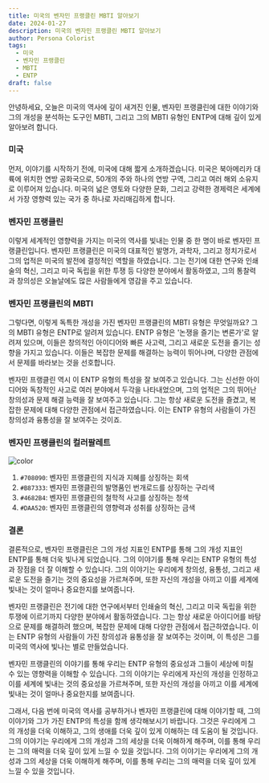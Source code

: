 ```yaml
---
title: 미국의 벤자민 프랭클린 MBTI 알아보기
date: 2024-01-27
description: 미국의 벤자민 프랭클린 MBTI 알아보기
author: Persona Colorist
tags:
  - 미국
  - 벤자민 프랭클린
  - MBTI
  - ENTP
draft: false
---
```

안녕하세요, 오늘은 미국의 역사에 깊이 새겨진 인물, 벤자민 프랭클린에 대한 이야기와 그의 개성을 분석하는 도구인 MBTI, 그리고 그의 MBTI 유형인 ENTP에 대해 깊이 있게 알아보려 합니다.

### 미국
먼저, 이야기를 시작하기 전에, 미국에 대해 짧게 소개하겠습니다. 미국은 북아메리카 대륙에 위치한 연방 공화국으로, 50개의 주와 하나의 연방 구역, 그리고 여러 해외 소유지로 이루어져 있습니다. 미국의 넓은 영토와 다양한 문화, 그리고 강력한 경제력은 세계에서 가장 영향력 있는 국가 중 하나로 자리매김하게 합니다.

### 벤자민 프랭클린
이렇게 세계적인 영향력을 가지는 미국의 역사를 빛내는 인물 중 한 명이 바로 벤자민 프랭클린입니다. 벤자민 프랭클린은 미국의 대표적인 발명가, 과학자, 그리고 정치가로서 그의 업적은 미국의 발전에 결정적인 역할을 하였습니다. 그는 전기에 대한 연구와 인쇄술의 혁신, 그리고 미국 독립을 위한 투쟁 등 다양한 분야에서 활동하였고, 그의 통찰력과 창의성은 오늘날에도 많은 사람들에게 영감을 주고 있습니다.

### 벤자민 프랭클린의 MBTI
그렇다면, 이렇게 독특한 개성을 가진 벤자민 프랭클린의 MBTI 유형은 무엇일까요? 그의 MBTI 유형은 ENTP로 알려져 있습니다. ENTP 유형은 '논쟁을 즐기는 변론가'로 알려져 있으며, 이들은 창의적인 아이디어와 빠른 사고력, 그리고 새로운 도전을 즐기는 성향을 가지고 있습니다. 이들은 복잡한 문제를 해결하는 능력이 뛰어나며, 다양한 관점에서 문제를 바라보는 것을 선호합니다.

벤자민 프랭클린 역시 이 ENTP 유형의 특성을 잘 보여주고 있습니다. 그는 신선한 아이디어와 독창적인 사고로 여러 분야에서 두각을 나타내었으며, 그의 업적은 그의 뛰어난 창의성과 문제 해결 능력을 잘 보여주고 있습니다. 그는 항상 새로운 도전을 즐겼고, 복잡한 문제에 대해 다양한 관점에서 접근하였습니다. 이는 ENTP 유형의 사람들이 가진 창의성과 융통성을 잘 보여주는 것이죠.

### 벤자민 프랭클린의 컬러팔레트

![color](https://i.imgur.com/r5qHxFL.png#center)

1. `#708090`: 벤자민 프랭클린의 지식과 지혜를 상징하는 회색
2. `#B87333`: 벤자민 프랭클린의 발명품인 번개로드를 상징하는 구리색
3. `#4682B4`: 벤자민 프랭클린의 철학적 사고를 상징하는 청색
4. `#DAA520`: 벤자민 프랭클린의 영향력과 성취를 상징하는 금색

### 결론
  
결론적으로, 벤자민 프랭클린은 그의 개성 지표인 ENTP를 통해 그의 개성 지표인 ENTP를 통해 더욱 빛나게 되었습니다. 그의 이야기를 통해 우리는 ENTP 유형의 특성과 장점을 더 잘 이해할 수 있습니다. 그의 이야기는 우리에게 창의성, 융통성, 그리고 새로운 도전을 즐기는 것의 중요성을 가르쳐주며, 또한 자신의 개성을 아끼고 이를 세계에 빛내는 것이 얼마나 중요한지를 보여줍니다. 

벤자민 프랭클린은 전기에 대한 연구에서부터 인쇄술의 혁신, 그리고 미국 독립을 위한 투쟁에 이르기까지 다양한 분야에서 활동하였습니다. 그는 항상 새로운 아이디어를 바탕으로 문제를 해결하려 했으며, 복잡한 문제에 대해 다양한 관점에서 접근하였습니다. 이는 ENTP 유형의 사람들이 가진 창의성과 융통성을 잘 보여주는 것이며, 이 특성은 그를 미국의 역사에 빛나는 별로 만들었습니다. 

벤자민 프랭클린의 이야기를 통해 우리는 ENTP 유형의 중요성과 그들이 세상에 미칠 수 있는 영향력을 이해할 수 있습니다. 그의 이야기는 우리에게 자신의 개성을 인정하고 이를 세계에 빛내는 것의 중요성을 가르쳐주며, 또한 자신의 개성을 아끼고 이를 세계에 빛내는 것이 얼마나 중요한지를 보여줍니다. 

그래서, 다음 번에 미국의 역사를 공부하거나 벤자민 프랭클린에 대해 이야기할 때, 그의 이야기와 그가 가진 ENTP의 특성을 함께 생각해보시기 바랍니다. 그것은 우리에게 그의 개성을 더욱 이해하고, 그의 생애를 더욱 깊이 있게 이해하는 데 도움이 될 것입니다. 그의 이야기는 우리에게 그의 개성과 그의 세상을 더욱 이해하게 해주며, 이를 통해 우리는 그의 매력을 더욱 깊이 있게 느낄 수 있을 것입니다. 그의 이야기는 우리에게 그의 개성과 그의 세상을 더욱 이해하게 해주며, 이를 통해 우리는 그의 매력을 더욱 깊이 있게 느낄 수 있을 것입니다.


